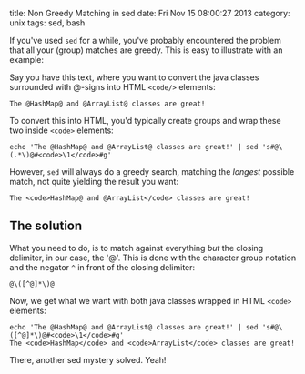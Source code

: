 title:  Non Greedy Matching in sed
date: Fri Nov 15 08:00:27 2013
category: unix
tags: sed, bash

If you've used ```sed``` for a while, you've probably encountered the
problem that all your (group) matches are greedy. This is easy to
illustrate with an example:

Say you have this text, where you want to convert the java classes
surrounded with @-signs into HTML ```<code/>``` elements:

```
The @HashMap@ and @ArrayList@ classes are great!
```

To convert this into HTML, you'd typically create groups and wrap
these two inside ```<code>``` elements:

```
echo 'The @HashMap@ and @ArrayList@ classes are great!' | sed 's#@\(.*\)@#<code>\1</code>#g'
```

However, ```sed``` will always do a greedy search, matching the _longest_
possible match, not quite yielding the result you want:

```
The <code>HashMap@ and @ArrayList</code> classes are great!
```

## The solution
What you need to do, is to match against everything _but_ the closing
delimiter, in our case, the '@'. This is done with the character group
notation and the negator ```^``` in front of the closing delimiter:

```
@\([^@]*\)@
```

Now, we get what we want with both java classes wrapped in HTML
```<code>``` elements:

```
echo 'The @HashMap@ and @ArrayList@ classes are great!' | sed 's#@\([^@]*\)@#<code>\1</code>#g'
The <code>HashMap</code> and <code>ArrayList</code> classes are great!
```

There, another sed mystery solved. Yeah!
